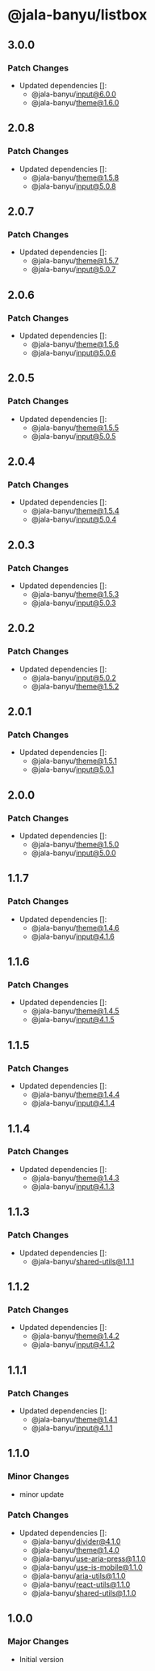 # @jala-banyu/listbox

## 3.0.0

### Patch Changes

- Updated dependencies []:
  - @jala-banyu/input@6.0.0
  - @jala-banyu/theme@1.6.0

## 2.0.8

### Patch Changes

- Updated dependencies []:
  - @jala-banyu/theme@1.5.8
  - @jala-banyu/input@5.0.8

## 2.0.7

### Patch Changes

- Updated dependencies []:
  - @jala-banyu/theme@1.5.7
  - @jala-banyu/input@5.0.7

## 2.0.6

### Patch Changes

- Updated dependencies []:
  - @jala-banyu/theme@1.5.6
  - @jala-banyu/input@5.0.6

## 2.0.5

### Patch Changes

- Updated dependencies []:
  - @jala-banyu/theme@1.5.5
  - @jala-banyu/input@5.0.5

## 2.0.4

### Patch Changes

- Updated dependencies []:
  - @jala-banyu/theme@1.5.4
  - @jala-banyu/input@5.0.4

## 2.0.3

### Patch Changes

- Updated dependencies []:
  - @jala-banyu/theme@1.5.3
  - @jala-banyu/input@5.0.3

## 2.0.2

### Patch Changes

- Updated dependencies []:
  - @jala-banyu/input@5.0.2
  - @jala-banyu/theme@1.5.2

## 2.0.1

### Patch Changes

- Updated dependencies []:
  - @jala-banyu/theme@1.5.1
  - @jala-banyu/input@5.0.1

## 2.0.0

### Patch Changes

- Updated dependencies []:
  - @jala-banyu/theme@1.5.0
  - @jala-banyu/input@5.0.0

## 1.1.7

### Patch Changes

- Updated dependencies []:
  - @jala-banyu/theme@1.4.6
  - @jala-banyu/input@4.1.6

## 1.1.6

### Patch Changes

- Updated dependencies []:
  - @jala-banyu/theme@1.4.5
  - @jala-banyu/input@4.1.5

## 1.1.5

### Patch Changes

- Updated dependencies []:
  - @jala-banyu/theme@1.4.4
  - @jala-banyu/input@4.1.4

## 1.1.4

### Patch Changes

- Updated dependencies []:
  - @jala-banyu/theme@1.4.3
  - @jala-banyu/input@4.1.3

## 1.1.3

### Patch Changes

- Updated dependencies []:
  - @jala-banyu/shared-utils@1.1.1

## 1.1.2

### Patch Changes

- Updated dependencies []:
  - @jala-banyu/theme@1.4.2
  - @jala-banyu/input@4.1.2

## 1.1.1

### Patch Changes

- Updated dependencies []:
  - @jala-banyu/theme@1.4.1
  - @jala-banyu/input@4.1.1

## 1.1.0

### Minor Changes

- minor update

### Patch Changes

- Updated dependencies []:
  - @jala-banyu/divider@4.1.0
  - @jala-banyu/theme@1.4.0
  - @jala-banyu/use-aria-press@1.1.0
  - @jala-banyu/use-is-mobile@1.1.0
  - @jala-banyu/aria-utils@1.1.0
  - @jala-banyu/react-utils@1.1.0
  - @jala-banyu/shared-utils@1.1.0

## 1.0.0

### Major Changes

- Initial version
